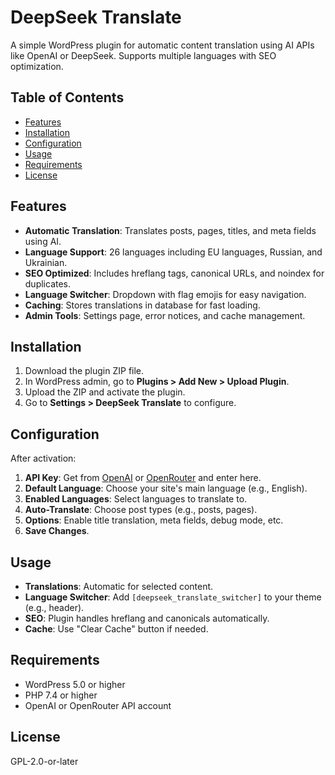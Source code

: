# DeepSeek Translate

A simple WordPress plugin for automatic content translation using AI APIs like OpenAI or DeepSeek. Supports multiple languages with SEO optimization.

## Table of Contents
- [Features](#features)
- [Installation](#installation)
- [Configuration](#configuration)
- [Usage](#usage)
- [Requirements](#requirements)
- [License](#license)

## Features
- **Automatic Translation**: Translates posts, pages, titles, and meta fields using AI.
- **Language Support**: 26 languages including EU languages, Russian, and Ukrainian.
- **SEO Optimized**: Includes hreflang tags, canonical URLs, and noindex for duplicates.
- **Language Switcher**: Dropdown with flag emojis for easy navigation.
- **Caching**: Stores translations in database for fast loading.
- **Admin Tools**: Settings page, error notices, and cache management.

## Installation
1. Download the plugin ZIP file.
2. In WordPress admin, go to **Plugins > Add New > Upload Plugin**.
3. Upload the ZIP and activate the plugin.
4. Go to **Settings > DeepSeek Translate** to configure.

## Configuration
After activation:
1. **API Key**: Get from [OpenAI](https://platform.openai.com) or [OpenRouter](https://openrouter.ai) and enter here.
2. **Default Language**: Choose your site's main language (e.g., English).
3. **Enabled Languages**: Select languages to translate to.
4. **Auto-Translate**: Choose post types (e.g., posts, pages).
5. **Options**: Enable title translation, meta fields, debug mode, etc.
6. **Save Changes**.

## Usage
- **Translations**: Automatic for selected content.
- **Language Switcher**: Add `[deepseek_translate_switcher]` to your theme (e.g., header).
- **SEO**: Plugin handles hreflang and canonicals automatically.
- **Cache**: Use "Clear Cache" button if needed.

## Requirements
- WordPress 5.0 or higher
- PHP 7.4 or higher
- OpenAI or OpenRouter API account

## License
GPL-2.0-or-later
